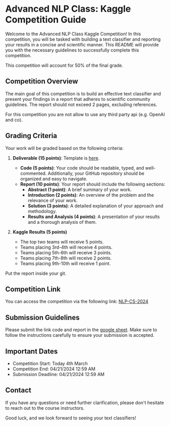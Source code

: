 # Advanced NLP Class: Kaggle Competition Guide

Welcome to the Advanced NLP Class Kaggle Competition! In this competition, you will be tasked with building a text
classifier and reporting your results in a concise and scientific manner. This README will provide you with the
necessary guidelines to successfully complete this competition.

This competition will account for 50% of the final grade. 

## Competition Overview

The main goal of this competition is to build an effective text classifier and present your findings in a report that
adheres to scientific community guidelines. The report should not exceed 2 pages, excluding references.

For this competition you are not allow to use any third party api (e.g. OpenAI and co).

## Grading Criteria

Your work will be graded based on the following criteria:

1. **Deliverable (15 points)**: Template is [here](https://2023.emnlp.org/downloads/emnlp2023-latex.zip).
    - **Code (5 points)**: Your code should be readable, typed, and well-commented. Additionally, your GitHub repository
      should be organized and easy to navigate.
    - **Report (10 points)**: Your report should include the following sections:
        - **Abstract (1 point)**: A brief summary of your work.
        - **Introduction (2 points)**: An overview of the problem and the relevance of your work.
        - **Solution (3 points)**: A detailed explanation of your approach and methodology.
        - **Results and Analysis (4 points)**: A presentation of your results and a thorough analysis of them.

2. **Kaggle Results (5 points)**
    - The top two teams will receive 5 points.
    - Teams placing 3rd-4th will receive 4 points.
    - Teams placing 5th-6th will receive 3 points.
    - Teams placing 7th-8th will receive 2 points.
    - Teams placing 9th-10th will receive 1 point.

Put the report inside your git.

## Competition Link

You can access the competition via the following link: [NLP-CS-2024](https://www.kaggle.com/competitions/nlp-cs-2024)

## Submission Guidelines

Please submit the link code and report in the [google sheet](https://docs.google.com/spreadsheets/d/185nNoBJxXHmKfsKx-IcY41h1Ri0WRcs1m42Erio9CHw/edit?usp=sharing). Make sure to follow the instructions
carefully to ensure your submission is accepted.

## Important Dates

- Competition Start: Today 4th March
- Competition End: 04/21/2024 12:59 AM
- Submission Deadline: 04/21/2024 12:59 AM

## Contact

If you have any questions or need further clarification, please don't hesitate to reach out to the course instructors.

Good luck, and we look forward to seeing your text classifiers!